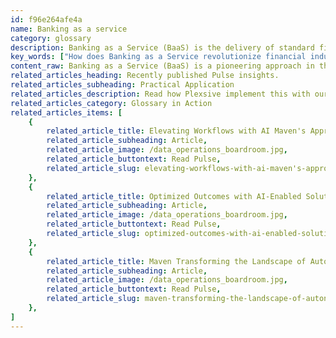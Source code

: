 ```yaml
---
id: f96e264afe4a
name: Banking as a service
category: glossary
description: Banking as a Service (BaaS) is the delivery of standard financial products through digital platforms, enabling institutions to provide innovative services with agility and cost-effectiveness, enhancing customer experiences and fostering competitive market advantages.
key_words: ["How does Banking as a Service revolutionize financial industry", "What is Banking as a Service BaaS in fintech", "Why is Banking as a Service cost-effective for businesses", "How can businesses implement Banking as a Service solutions", "What are the customer benefits of Banking as a Service", "How does BaaS improve customer loyalty and satisfaction", "What new revenue opportunities does BaaS provide for financial institutions", "How does BaaS enable rapid deployment of financial services", "What role does Banking as a Service play in digital transformation", "How does Maven Technologies integrate BaaS for clients"]
content_raw: Banking as a Service (BaaS) is a pioneering approach in the financial industry that employs digital technology to deliver standard financial products and services over the internet. Made possible by specialized providers, this innovative concept offers technology firms, banks, and financial institutions the ability to harness web-based services to offer a wide array of services and experiences, either under their own branding or in collaboration with other brands. The dynamic dimension of BaaS revolutionizes the conventional banking system and allows for a better customer experience with its unique trait of delivering financial services over digital platforms. It opens avenues for financial institutions to offer innovative products and services with increased agility and speed, providing them with a competitive edge in the market. Embracing BaaS not only accelerates the launch of new financial solutions but also denotes cost-effectiveness. The modernized approach rules out the need for costly infrastructural developments, enabling businesses to deploy up-to-date solutions at reduced costs. The benefits extend beyond cost cuts and swift time-to-market. BaaS significantly enriches the quality of customer interactions, creating a path for higher revenue per customer and the potential to explore new revenue opportunities. Additionally, by offering customers access to elite technologies seamlessly integrated into their experiences, it ensures an increase in customer satisfaction and loyalty. At Maven Technologies, we believe in assisting you harness the potential of innovative technologies like BaaS. We help you unlock productivity and see the tangible benefits of modern solutions effectively implemented in your businesses by our experienced professionals. With our solution-driven approach, we ensure your business is ready to redefine banking for the future. With BaaS, step into tomorrow's world of banking, today.
related_articles_heading: Recently published Pulse insights.
related_articles_subheading: Practical Application
related_articles_description: Read how Plexsive implement this with our clients.
related_articles_category: Glossary in Action
related_articles_items: [
	{
		related_article_title: Elevating Workflows with AI Maven's Approach,
		related_article_subheading: Article,
		related_article_image: /data_operations_boardroom.jpg,
		related_article_buttontext: Read Pulse,
		related_article_slug: elevating-workflows-with-ai-maven's-approach
	},
	{
		related_article_title: Optimized Outcomes with AI-Enabled Solutions,
		related_article_subheading: Article,
		related_article_image: /data_operations_boardroom.jpg,
		related_article_buttontext: Read Pulse,
		related_article_slug: optimized-outcomes-with-ai-enabled-solutions
	},
	{
		related_article_title: Maven Transforming the Landscape of Autonomous Vehicles,
		related_article_subheading: Article,
		related_article_image: /data_operations_boardroom.jpg,
		related_article_buttontext: Read Pulse,
		related_article_slug: maven-transforming-the-landscape-of-autonomous-vehicles
	},
]
---
```

